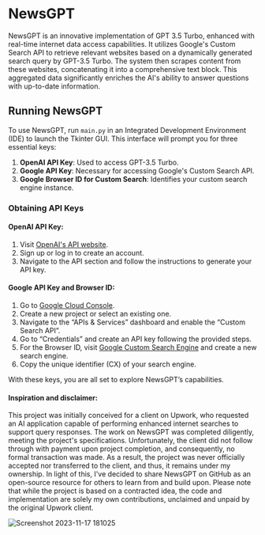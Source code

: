 # NewsGPT

NewsGPT is an innovative implementation of GPT 3.5 Turbo, enhanced with real-time internet data access capabilities. It utilizes Google's Custom Search API to retrieve relevant websites based on a dynamically generated search query by GPT-3.5 Turbo. The system then scrapes content from these websites, concatenating it into a comprehensive text block. This aggregated data significantly enriches the AI's ability to answer questions with up-to-date information.

## Running NewsGPT

To use NewsGPT, run `main.py` in an Integrated Development Environment (IDE) to launch the Tkinter GUI. This interface will prompt you for three essential keys:

1. **OpenAI API Key**: Used to access GPT-3.5 Turbo.
2. **Google API Key**: Necessary for accessing Google's Custom Search API.
3. **Google Browser ID for Custom Search**: Identifies your custom search engine instance.

### Obtaining API Keys

#### OpenAI API Key:
1. Visit [OpenAI's API website](https://openai.com/api/).
2. Sign up or log in to create an account.
3. Navigate to the API section and follow the instructions to generate your API key.

#### Google API Key and Browser ID:
1. Go to [Google Cloud Console](https://console.cloud.google.com/).
2. Create a new project or select an existing one.
3. Navigate to the “APIs & Services” dashboard and enable the “Custom Search API”.
4. Go to “Credentials” and create an API key following the provided steps.
5. For the Browser ID, visit [Google Custom Search Engine](https://cse.google.com/cse/all) and create a new search engine.
6. Copy the unique identifier (CX) of your search engine.

With these keys, you are all set to explore NewsGPT’s capabilities.

#### Inspiration and disclaimer: 
This project was initially conceived for a client on Upwork, who requested an AI application capable of performing enhanced internet searches to support query responses. The work on NewsGPT was completed diligently, meeting the project's specifications. Unfortunately, the client did not follow through with payment upon project completion, and consequently, no formal transaction was made. As a result, the project was never officially accepted nor transferred to the client, and thus, it remains under my ownership. In light of this, I've decided to share NewsGPT on GitHub as an open-source resource for others to learn from and build upon. Please note that while the project is based on a contracted idea, the code and implementation are solely my own contributions, unclaimed and unpaid by the original Upwork client.


![Screenshot 2023-11-17 181025](https://github.com/Aa-ronT/NewsGPT/assets/103137680/cfa8ac92-8be4-437f-9eb8-67b33a0e4195)


